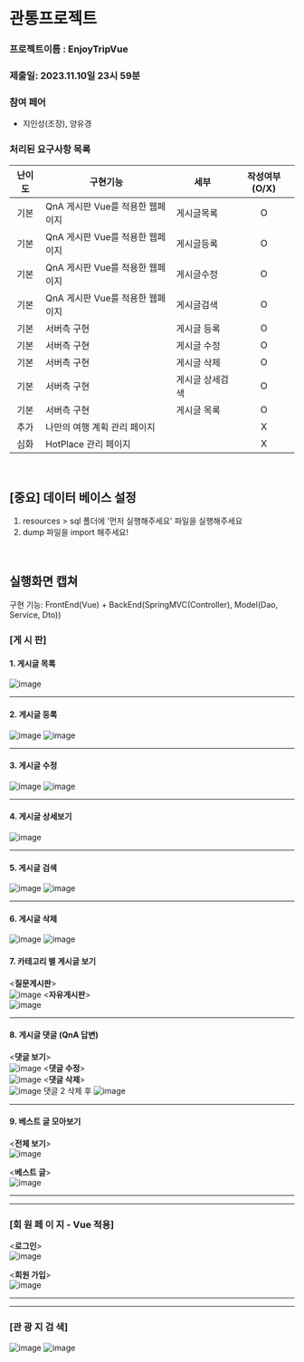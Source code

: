 # 관통프로젝트
### 프로젝트이름 : EnjoyTripVue
### 제출일: 2023.11.10일 23시 59분

### 참여 페어
- 지인성(조장), 양유경

### 처리된 요구사항 목록
|난이도|구현기능|세부|작성여부(O/X)|
|:---:|---|---|:---:|
|기본|QnA 게시판 Vue를 적용한 웹페이지|게시글목록|O|
|기본|QnA 게시판 Vue를 적용한 웹페이지|게시글등록|O|
|기본|QnA 게시판 Vue를 적용한 웹페이지|게시글수정|O|
|기본|QnA 게시판 Vue를 적용한 웹페이지|게시글검색|O|
|기본|서버측 구현|게시글 등록|O|
|기본|서버측 구현|게시글 수정|O|
|기본|서버측 구현|게시글 삭제|O|
|기본|서버측 구현|게시글 상세검색|O|
|기본|서버측 구현|게시글 목록|O|
|추가|나만의 여행 계획 관리 페이지||X|
|심화|HotPlace 관리  페이지||X|

<br/>

## [중요] 데이터 베이스 설정
1. resources > sql 폴더에 '먼저 실행해주세요' 파일을 실행해주세요
2. dump 파일을 import 해주세요!
<br/>

## 실행화면 캡쳐
구현 기능: FrontEnd(Vue) + BackEnd(SpringMVC(Controller), Model(Dao, Service, Dto))

### [게 시 판]

#### 1. 게시글 목록
![image](/uploads/e794f830c669ab7a688673aca96b4eae/image.png)

---

#### 2. 게시글 등록
![image](/uploads/63284e96393588f47cefba92ba32c081/image.png)
![image](/uploads/32e5f6f90cfc2c6d11a0333f9fadd9cc/image.png)

---

#### 3. 게시글 수정
![image](/uploads/1379e822fde7704651b3f7f02d6b1b70/image.png)
![image](/uploads/5f3cf13a3a54e235d224ae5b6e0cbcb9/image.png)

---

#### 4. 게시글 상세보기
![image](/uploads/83df659430763695ba1af5acb5f62a4a/image.png)

---

#### 5. 게시글 검색
![image](/uploads/cbc585689c3065744eccbf7be663042e/image.png)
![image](/uploads/dfbf5550b9b0eb38b6badd80aecfd8f2/image.png)

---

#### 6. 게시글 삭제
![image](/uploads/ec0eca7d2727abff2264ed538db150ce/image.png)
![image](/uploads/e754e16dfbdba7f9475c3c642af0096e/image.png)

#### 7. 카테고리 별 게시글 보기
<__질문게시판__> <br/>
![image](/uploads/d3c00b66f7053cc39b5c7f14465f5fd6/image.png)
<__자유게시판__> <br/>
![image](/uploads/dd42605c4c2058631e76d10cb8ec3db3/image.png)

---

#### 8. 게시글 댓글 (QnA 답변) 
<__댓글 보기__> <br/>
![image](/uploads/2f2021f75c59b07967e884ff2d179f09/image.png)
<__댓글 수정__> <br/>
![image](/uploads/2459313e6be63157dd2a74a8a77ea72a/image.png)
<__댓글 삭제__> <br/>
![image](/uploads/14e6af0efe4a6fb3ab31f89ef92c5633/image.png)
댓글 2 삭제 후
![image](/uploads/f628fccaf51b159d687a3fd6586315a3/image.png)

---

#### 9. 베스트 글 모아보기
<__전체 보기__> <br/>
![image](/uploads/766a9c87047c7c742e0874f9045c450a/image.png)

<__베스트 글__> <br/>
![image](/uploads/401ab0a6916ef694487e379386f08045/image.png)

---
---

### [회 원 페 이 지 - Vue 적용]
<__로그인__> <br/>
![image](/uploads/8a1258d51124a6a40e39b23e34e42806/image.png)

<__회원 가입__> <br/>
![image](/uploads/595a8a020a3660fd876154cc503f40ec/image.png)

---
---

### [관 광 지 검 색]
![image](/uploads/408ad4b99552247ca089d9f3f05f5967/image.png)
![image](/uploads/d46eb648a1395929559abbf937a4713f/image.png)

